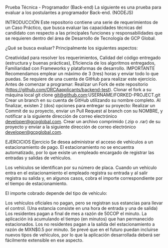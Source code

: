 Prueba Técnica - Programador (Back-end)
La siguiente es una prueba para evaluar a los postulantes a programador Back-end. (NODEJS)

INTRODUCCIÓN
Este repositorio contiene una serie de requerimientos de un Caso Práctico, que busca evaluar las capacidades técnicas del candidato con respecto a las principales funciones y responsabilidades que se requieren dentro del área de Desarrollo de Tecnología de GCP Global.

¿Qué se busca evaluar?
Principalmente los siguientes aspectos:

Creatividad para resolver los requerimientos,
Calidad del código entregado (estructura y buenas prácticas),
Eficiencia de los algoritmos entregados,
Familiaridad con Frameworks y plataformas de desarrollo.
IMPORTANTE
Recomendamos emplear un máximo de 3 (tres) horas y enviar todo lo que puedas.
Se requiere de una cuenta de GitHub para realizar este ejercicio.
Antes de comenzar a programar:
Realizar un Fork de este repositorio (https://github.com/ORCAapplicants/backend-test).
Clonar el fork a su máquina local git clone git@github.com:USERNAME/FORKED-PROJECT.git
Crear un branch en su cuenta de GitHub utilizando su nombre completo.
Al finalizar, existen 2 (dos) opciones para entregar su proyecto:
Realizar un Commit de su proyecto, enviar un Pull Request al branch con su NOMBRE, y notificar a la siguiente dirección de correo electrónico developer@gcpglobal.com.
Crear un archivo comprimido (.zip o .rar) de su proyecto y enviar a la siguiente dirección de correo electrónico developer@gcpglobal.com.




EJERCICIOS
Ejercicio
Se desea administrar el acceso de vehículos a un estacionamiento de pago. El estacionamiento no se encuentra automatizado, por lo que existe un empleado encargado de registrar las entradas y salidas de vehículos.

Los vehículos se identifican por su número de placa. Cuando un vehículo entra en el estacionamiento el empleado registra su entrada y al salir registra su salida y, en algunos casos, cobra el importe correspondiente por el tiempo de estacionamiento.

El importe cobrado depende del tipo de vehículo:

Los vehículos oficiales no pagan, pero se registran sus estancias para llevar el control. (Una estancia consiste en una hora de entrada y una de salida)
Los residentes pagan a final de mes a razón de 50COP el minuto. La aplicación irá acumulando el tiempo (en minutos) que han permanecido estacionados.
Los no residentes pagan a la salida del estacionamiento a razón de MXN$0.5 por minuto. Se prevé que en el futuro puedan incluirse nuevos tipos de vehículos, por lo que la aplicación desarrollada deberá ser fácilmente extensible en ese aspecto.
